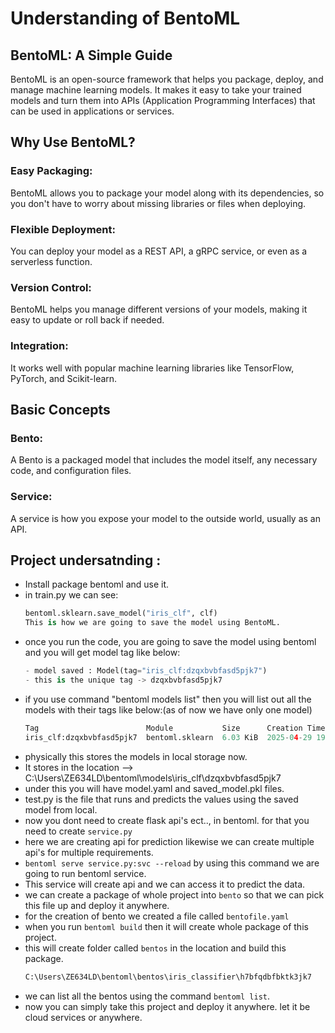 # Understanding of BentoML

## BentoML: A Simple Guide
BentoML is an open-source framework that helps you package, deploy, and manage machine learning models. It makes it easy to take your trained models and turn them into APIs (Application Programming Interfaces) that can be used in applications or services.

## Why Use BentoML?
### Easy Packaging: 
BentoML allows you to package your model along with its dependencies, so you don't have to worry about missing libraries or files when deploying.
### Flexible Deployment: 
You can deploy your model as a REST API, a gRPC service, or even as a serverless function.
### Version Control: 
BentoML helps you manage different versions of your models, making it easy to update or roll back if needed.
### Integration: 
It works well with popular machine learning libraries like TensorFlow, PyTorch, and Scikit-learn.

## Basic Concepts
### Bento: 
A Bento is a packaged model that includes the model itself, any necessary code, and configuration files.
### Service: 
A service is how you expose your model to the outside world, usually as an API.

## Project undersatnding : 
- Install package bentoml and use it.
- in train.py we can see:
    ```python
    bentoml.sklearn.save_model("iris_clf", clf)
  This is how we are going to save the model using BentoML.
- once you run the code, you are going to save the model using bentoml and you will get model tag like below:
    ```python
    - model saved : Model(tag="iris_clf:dzqxbvbfasd5pjk7")
    - this is the unique tag -> dzqxbvbfasd5pjk7
- if you use command "bentoml models list" then you will list out all the models with their tags like below:(as of now we have only one model)
    ```python
    Tag                        Module           Size      Creation Time       
    iris_clf:dzqxbvbfasd5pjk7  bentoml.sklearn  6.03 KiB  2025-04-29 19:43:26
- physically this stores the models in local storage now.
- It stores in the location --> C:\Users\ZE634LD\bentoml\models\iris_clf\dzqxbvbfasd5pjk7
- under this you will have model.yaml and saved_model.pkl files.
- test.py is the file that runs and predicts the values using the saved model from local.
- now you dont need to create flask api's ect.., in bentoml. for that you need to create ```service.py```
- here we are creating api for prediction likewise we can create multiple api's for multiple requirements.
- ```bentoml serve service.py:svc --reload``` by using this command we are going to run bentoml service.
- This service will create api and we can access it to predict the data.
- we can create a package of whole project into ```bento``` so that we can pick this file up and deploy it anywhere.
- for the creation of bento we created a file called ```bentofile.yaml```
- when you run ```bentoml build``` then it will create whole package of this project.
- this will create folder called ```bentos``` in the location and build this package.
    ```python
    C:\Users\ZE634LD\bentoml\bentos\iris_classifier\h7bfqdbfbktk3jk7
- we can list all the bentos using the command ```bentoml list```.
- now you can simply take this project and deploy it anywhere. let it be cloud services or anywhere.
